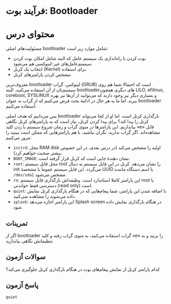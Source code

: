 # فرآیند بوت: Bootloader

# محتوای درس

مسئولیت‌های اصلی bootloader شامل موارد زیر است:

- بوت کردن یا راه‌اندازی یک سیستم عامل که البته شامل امکان بوت کردن سیستم‌عامل‌های غیر-لینوکسی هم می‌شود.
- انتخاب یک کرنل (Kernel) برای استفاده.
- مشخص کردن پارامتر‌های کرنل.

معروف‌ترین bootloader لینوکس‌، گراب (GRUB) است که احتمالا شما هم روی سیستم‌تان از
آن استفاده می‌کنید. البته bootloader‌های دیگری همچون LILO, efilinux, coreboot,
SYSLINUX و بسیاری دیگر نیز وجود دارند که می‌توانید از آن‌ها نیز بهره ببرید. اما ما
به هر حال در ادامهٔ بحث فرض می‌کنیم که از گراب به عنوان bootloader استفاده می‌کنیم.

پس می‌دانیم که هدف اصلی bootloader بارگذاری کرنل است. اما او از کجا می‌تواند کرنل
را پیدا کند؟ برای پیدا کردن کرنل‌، نیاز است که به پارامتر‌های کرنل نگاهی
بیاندازیم. این پارامتر‌ها در منوی گراب و زمان شروع سیستم با زدن کلید «e» قابل
مشاهده‌اند. اگر گراب ندارید‌، نگران نباشید، با هم پارامتر‌هایی که ممکن است ببینید
را مرور می‌کنیم:

- ‏`initrd`: محل RAM disk اولیه را مشخص می‌کند (در درس بعدی‌، در این خصوص بیشتر صحبت خواهیم کرد).
- ‏`BOOT_IMAGE`: نشان دهندهٔ جایی است که کرنل قرار گرفته است.
- `root`: محل فایل سیستم root را نشان می‌دهد. کرنل در این فایل سیستم به دنبال init
  می‌گردد. این فایل سیستم عموما با مشخصهٔ UUID یا اسم دستگاه ماننده `‎/dev/sda1` مشخص
  می‌شود.
- `ro`: این پارامتر کاملا استاندارد است. وظیفه‌اش بارگذاری فایل سیستم root با دسترسی فقط خواندنی (read only) است.
- `quiet`: با اضافه شدن این پارامتر‌، شما پیغام‌هایی که در هنگام بارگذاری کرنل نمایش داده می‌شوند را مشاهده نمی‌کنید.
- `splash`: این پارامتر اجازه می‌دهد Splash screen در هنگام بارگذاری نمایش داده شود.

## تمرینات

اگر از bootloader گراب استفاده می‌کنید‌، به منوی گراب رفته و کلید «e» را بزنید و به تنظیماتش نگاهی بیاندازید.

## سوالات آزمون

کدام پارامتر کرنل از نمایش پیغام‌های بوت در هنگام بارگذاری کرنل جلوگیری می‌کند؟

## پاسخ آزمون

```
quiet
```
